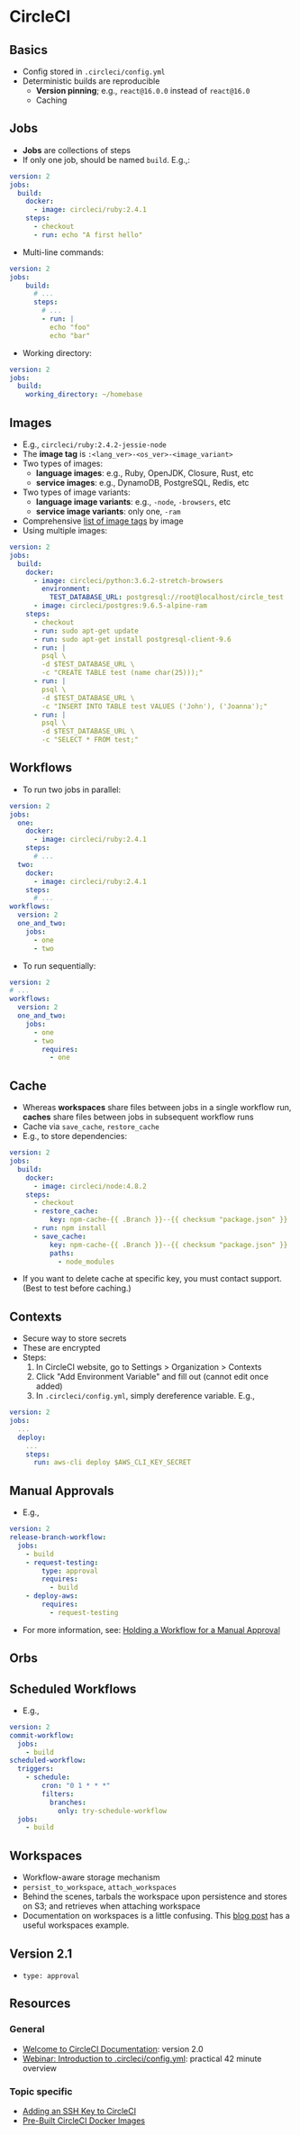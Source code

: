 # CircleCI

## Basics

* Config stored in `.circleci/config.yml`
* Deterministic builds are reproducible
  - **Version pinning**; e.g., `react@16.0.0` instead of `react@16.0`
  - Caching

## Jobs
* **Jobs** are collections of steps
* If only one job, should be named `build`. E.g.,:
```yaml
version: 2
jobs:
  build:
    docker:
      - image: circleci/ruby:2.4.1
    steps:
      - checkout
      - run: echo "A first hello"
```

* Multi-line commands:
```yaml
version: 2
jobs:
    build:
      # ...
      steps:
        # ...
        - run: |
          echo "foo"
          echo "bar"
```

* Working directory:

```yaml
version: 2
jobs:
  build:
    working_directory: ~/homebase
```

## Images

* E.g., `circleci/ruby:2.4.2-jessie-node`
* The **image tag** is `:<lang_ver>-<os_ver>-<image_variant>`
* Two types of images:
  - **language images**: e.g., Ruby, OpenJDK, Closure, Rust, etc
  - **service images**: e.g., DynamoDB, PostgreSQL, Redis, etc
* Two types of image variants:
  - **language image variants**: e.g., `-node`, `-browsers`, etc
  - **service image variants**: only one, `-ram`
* Comprehensive [list of image tags](https://circleci.com/docs/2.0/docker-image-tags.json) by image
* Using multiple images:

```yaml
version: 2
jobs:
  build:
    docker:
      - image: circleci/python:3.6.2-stretch-browsers
        environment:
          TEST_DATABASE_URL: postgresql://root@localhost/circle_test
      - image: circleci/postgres:9.6.5-alpine-ram
    steps:
      - checkout
      - run: sudo apt-get update
      - run: sudo apt-get install postgresql-client-9.6
      - run: |
        psql \
        -d $TEST_DATABASE_URL \
        -c "CREATE TABLE test (name char(25)));"
      - run: |
        psql \
        -d $TEST_DATABASE_URL \
        -c "INSERT INTO TABLE test VALUES ('John'), ('Joanna');"
      - run: |
        psql \
        -d $TEST_DATABASE_URL \
        -c "SELECT * FROM test;"
```

## Workflows

* To run two jobs in parallel:

```yaml
version: 2
jobs:
  one:
    docker:
      - image: circleci/ruby:2.4.1
    steps:
      # ...
  two:
    docker:
      - image: circleci/ruby:2.4.1
    steps:
      # ...
workflows:
  version: 2
  one_and_two:
    jobs:
      - one
      - two
```

* To run sequentially:

```yaml
version: 2
# ...
workflows:
  version: 2
  one_and_two:
    jobs:
      - one
      - two
        requires:
          - one
```

## Cache
* Whereas **workspaces** share files between jobs in a single workflow run, **caches** share files between jobs in subsequent workflow runs
* Cache via `save_cache`, `restore_cache`
* E.g., to store dependencies:

```yaml
version: 2
jobs:
  build:
    docker:
      - image: circleci/node:4.8.2
    steps:
      - checkout
      - restore_cache:
          key: npm-cache-{{ .Branch }}--{{ checksum "package.json" }}
      - run: npm install
      - save_cache:
          key: npm-cache-{{ .Branch }}--{{ checksum "package.json" }}
          paths:
            - node_modules
```
* If you want to delete cache at specific key, you must contact support. (Best to test before caching.)

## Contexts
* Secure way to store secrets
* These are encrypted
* Steps:
  1. In CircleCI website, go to Settings > Organization > Contexts
  2. Click "Add Environment Variable" and fill out (cannot edit once added)
  3. In `.circleci/config.yml`, simply dereference variable. E.g.,
```yaml
version: 2
jobs:
  ...
  deploy:
    ...
    steps:
      run: aws-cli deploy $AWS_CLI_KEY_SECRET
```

## Manual Approvals

* E.g.,

```yaml
version: 2
release-branch-workflow:
  jobs:
    - build
    - request-testing:
        type: approval
        requires:
          - build
    - deploy-aws:
        requires:
          - request-testing
```
* For more information, see: [Holding a Workflow for a Manual Approval](https://circleci.com/docs/2.0/workflows/#holding-a-workflow-for-a-manual-approval)

## Orbs

## Scheduled Workflows

* E.g.,

```yaml
version: 2
commit-workflow:
  jobs:
    - build
scheduled-workflow:
  triggers:
    - schedule:
        cron: "0 1 * * *"
        filters:
          branches:
            only: try-schedule-workflow
  jobs:
    - build
```

## Workspaces
* Workflow-aware storage mechanism
* `persist_to_workspace`, `attach_workspaces`
* Behind the scenes, tarbals the workspace upon persistence and stores on S3; and retrieves when attaching workspace
* Documentation on workspaces is a little confusing. This [blog post](https://circleci.com/blog/circleci-hacks-reuse-yaml-in-your-circleci-config-with-yaml/) has a useful workspaces example.

## Version 2.1
* `type: approval`

## Resources

### General
* [Welcome to CircleCI Documentation](https://circleci.com/docs/2.0/): version 2.0
* [Webinar: Introduction to .circleci/config.yml](https://youtu.be/xOSHKNUIkjY): practical 42 minute overview

### Topic specific
* [Adding an SSH Key to CircleCI](https://circleci.com/docs/2.0/add-ssh-key/)
* [Pre-Built CircleCI Docker Images](https://circleci.com/docs/2.0/circleci-images/#buildpack-deps)
